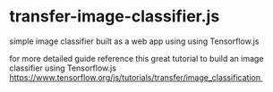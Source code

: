 # transfer-image-classifier.js
simple image classifier built as a web app using using Tensorflow.js

for more detailed guide reference this great tutorial to build an image classifier using Tensorflow.js
https://www.tensorflow.org/js/tutorials/transfer/image_classification 

